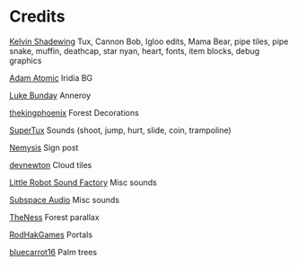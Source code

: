 # Credits

[Kelvin Shadewing](http://kelvinshadewing.net) Tux, Cannon Bob, Igloo edits, Mama Bear, pipe tiles, pipe snake, muffin, deathcap, star nyan, heart, fonts, item blocks, debug graphics

[Adam Atomic](http://www.adamatomic.com) Iridia BG

[Luke Bunday](http://pixeljoint.com/p/43158.htm) Anneroy

[thekingphoenix](https://opengameart.org/content/tileset-platform-forest) Forest Decorations

[SuperTux](https://github.com/supertux/supertux) Sounds (shoot, jump, hurt, slide, coin, trampoline)

[Nemysis](https://opengameart.org/users/nemisys) Sign post

[devnewton](https://opengameart.org/users/devnewton) Cloud tiles

[Little Robot Sound Factory](https://opengameart.org/content/8-bit-sound-effects-library) Misc sounds

[Subspace Audio](https://opengameart.org/content/512-sound-effects-8-bit-style) Misc sounds

[TheNess](https://opengameart.org/users/theness) Forest parallax

[RodHakGames](https://opengameart.org/users/rodhakgames) Portals

[bluecarrot16](https://opengameart.org/users/bluecarrot16) Palm trees
